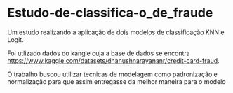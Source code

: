 # Estudo-de-classifica-o_de_fraude
Um estudo realizando a aplicação de dois modelos de classificação KNN e Logit.

Foi utlizado dados do kangle cuja a base de dados se encontra https://www.kaggle.com/datasets/dhanushnarayananr/credit-card-fraud.

O trabalho buscou utilizar tecnicas de modelagem como padronização e normalização para que assim entregasse da melhor maneira para o modelo
